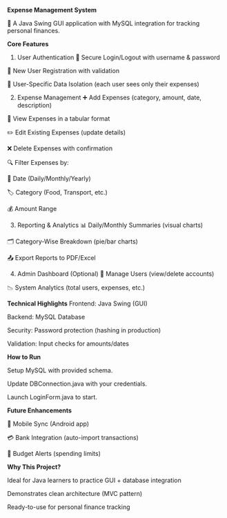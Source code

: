 **Expense Management System**

💸 A Java Swing GUI application with MySQL integration for tracking personal finances.



**Core Features**
1. User Authentication
🔐 Secure Login/Logout with username & password

📝 New User Registration with validation

👤 User-Specific Data Isolation (each user sees only their expenses)


2. Expense Management
➕ Add Expenses (category, amount, date, description)

👀 View Expenses in a tabular format

✏️ Edit Existing Expenses (update details)

❌ Delete Expenses with confirmation

🔍 Filter Expenses by:

📅 Date (Daily/Monthly/Yearly)

🏷️ Category (Food, Transport, etc.)

💰 Amount Range


3. Reporting & Analytics
📊 Daily/Monthly Summaries (visual charts)

🗂️ Category-Wise Breakdown (pie/bar charts)

📤 Export Reports to PDF/Excel


4. Admin Dashboard (Optional)
👥 Manage Users (view/delete accounts)

📉 System Analytics (total users, expenses, etc.)



**Technical Highlights**
Frontend: Java Swing (GUI)

Backend: MySQL Database

Security: Password protection (hashing in production)

Validation: Input checks for amounts/dates



**How to Run**

Setup MySQL with provided schema.

Update DBConnection.java with your credentials.

Launch LoginForm.java to start.



**Future Enhancements**

📱 Mobile Sync (Android app)

💳 Bank Integration (auto-import transactions)

🔔 Budget Alerts (spending limits)



**Why This Project?**

Ideal for Java learners to practice GUI + database integration

Demonstrates clean architecture (MVC pattern)

Ready-to-use for personal finance tracking
